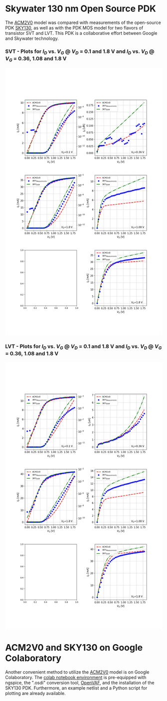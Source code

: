 # Skywater 130 nm Open Source PDK

The [ACM2V0](/Verilog-A/) model was compared with measurements of the open-source PDK [SKY130](https://github.com/google/skywater-pdk), as well as with the PDK MOS model for two flavors of transistor SVT and LVT.
This PDK is a collaborative effort between Google and Skywater technology. 


### SVT -  Plots for $I_{D}$ vs. $V_{G}$ @ $V_D$ = 0.1 and 1.8 V and $I_{D}$ vs. $V_{D}$ @ $V_G$ = 0.36, 1.08 and 1.8 V  
 
![I-V curves](SkyWater130nm_nmos_SVT_w7p0u_l0p15u.png)

### LVT -  Plots for $I_{D}$ vs. $V_{G}$ @ $V_D$ = 0.1 and 1.8 V and $I_{D}$ vs. $V_{D}$ @ $V_G$ = 0.36, 1.08 and 1.8 V  
 
![I-V curves](SkyWater130nm_nmos_LVT_w7p0u_l0p15u.png)

# ACM2V0 and SKY130 on Google Colaboratory

Another convenient method to utilize the [ACM2V0](/Verilog-A/) model is on Google Colaboratory. The [colab notebook environment](SkyWater130nm_ACM2V0.ipynb) is pre-equipped with ngspice, the ".osdi" conversion tool, [OpenVAF]((/Verilog-A/openvaf/readme.md)), and the installation of the SKY130 PDK. Furthermore, an example netlist and a Python script for plotting are already available.


